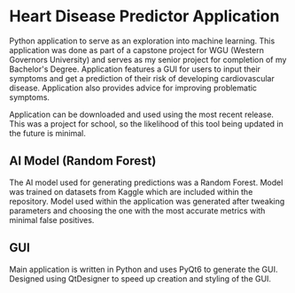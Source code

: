 # Heart Disease Predictor Application
Python application to serve as an exploration into machine learning. This application was done as part of a capstone project for WGU (Western Governors University) and serves as my senior project for completion of my Bachelor's Degree. Application features a GUI for users to input their symptoms and get a prediction of their risk of developing cardiovascular disease. Application also provides advice for improving problematic symptoms. 

Application can be downloaded and used using the most recent release. This was a project for school, so the likelihood of this tool being updated in the future is minimal.

## AI Model (Random Forest)
The AI model used for generating predictions was a Random Forest. Model was trained on datasets from Kaggle which are included within the repository. Model used within the application was generated after tweaking parameters and choosing the one with the most accurate metrics with minimal false positives.
## GUI
Main application is written in Python and uses PyQt6 to generate the GUI. Designed using QtDesigner to speed up creation and styling of the GUI.

